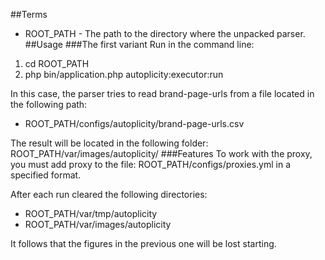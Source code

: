 ##Terms
- ROOT_PATH - The path to the directory where the unpacked parser.
##Usage
###The first variant
Run in the command line:
1. cd ROOT_PATH
2. php bin/application.php autoplicity:executor:run

In this case, the parser tries to read brand-page-urls from a file located in the following path:
- ROOT_PATH/configs/autoplicity/brand-page-urls.csv

The result will be located in the following folder: ROOT_PATH/var/images/autoplicity/
###Features
To work with the proxy, you must add proxy to the file: ROOT_PATH/configs/proxies.yml in a specified format.

After each run cleared the following directories:
- ROOT_PATH/var/tmp/autoplicity
- ROOT_PATH/var/images/autoplicity

It follows that the figures in the previous one will be lost starting.
